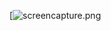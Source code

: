 [![screencapture.png](https://raw.github.com/youngcrush/js-tip-calculator/developer/screenshot/screencapture.png)
